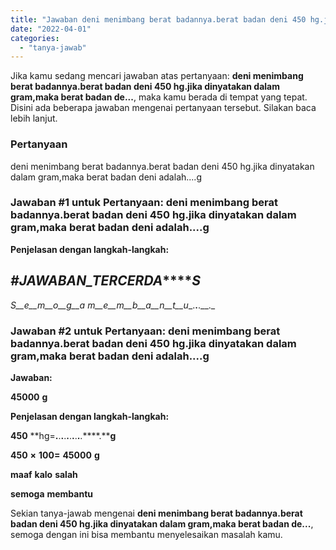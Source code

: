 ```yaml
---
title: "Jawaban deni menimbang berat badannya.berat badan deni 450 hg.jika dinyatakan dalam gram,maka berat badan de..."
date: "2022-04-01"
categories: 
  - "tanya-jawab"
---
```


Jika kamu sedang mencari jawaban atas pertanyaan: **deni menimbang berat badannya.berat badan deni 450 hg.jika dinyatakan dalam gram,maka berat badan de...**, maka kamu berada di tempat yang tepat. Disini ada beberapa jawaban mengenai pertanyaan tersebut. Silakan baca lebih lanjut.

### Pertanyaan

deni menimbang berat badannya.berat badan deni 450 hg.jika dinyatakan dalam gram,maka berat badan deni adalah....g​

### Jawaban #1 untuk Pertanyaan: deni menimbang berat badannya.berat badan deni 450 hg.jika dinyatakan dalam gram,maka berat badan deni adalah....g​

**Penjelasan dengan langkah-langkah:**

## **_#_****_J_****_A_****_W_****_A_****_B_****_A_****_N_****_\__****_T_****_E_****_R_****_C_****_E_****_R_****_D_****_A_****_S_**

_S__e__m__o__g__a_ _m__e__m__b__a__n__t__u__.__.__.__._

### Jawaban #2 untuk Pertanyaan: deni menimbang berat badannya.berat badan deni 450 hg.jika dinyatakan dalam gram,maka berat badan deni adalah....g​

**Jawaban:**

**4****5****0****0****0** **g**

**Penjelasan dengan langkah-langkah:**

**4****5****0** **hg=****.****.****.****.****.****.****.****.****.****.****.****g**

**4****5****0** **×** **100=** **4****5****0****0****0** **g**

**maaf** **kalo** **salah**

**semoga** **membantu**

Sekian tanya-jawab mengenai **deni menimbang berat badannya.berat badan deni 450 hg.jika dinyatakan dalam gram,maka berat badan de...**, semoga dengan ini bisa membantu menyelesaikan masalah kamu.
